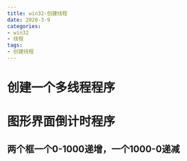```yaml
---
title: win32-创建线程
date: 2020-3-9
categories: 
- win32
- 线程
tags: 
- 创建线程
---
```


# 创建一个多线程程序




# 图形界面倒计时程序
## 两个框一个0-1000递增，一个1000-0递减